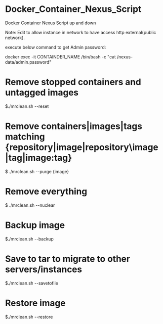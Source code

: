 # Docker_Container_Nexus_Script
Docker Container Nexus Script up and down

Note: Edit to allow instance in network to have access http external(public network).


execute below command to get  Admin password:

docker exec -it CONTAINDER_NAME /bin/bash -c "cat  /nexus-data/admin.password"
# Remove stopped containers and untagged images

$./mrclean.sh --reset

# Remove containers|images|tags matching {repository|image|repository\image|tag|image:tag}

$ ./mrclean.sh --purge {image}

# Remove everything

$ ./mrclean.sh --nuclear

# Backup image
$./mrclean.sh --backup

# Save to tar to migrate to other servers/instances
$./mrclean.sh --savetofile

# Restore image 
$./mrclean.sh --restore
